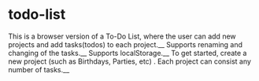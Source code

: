 # todo-list

This is a browser version of a To-Do List, where the user can add new projects and add tasks(todos) to each project.__ 
Supports renaming and changing of the tasks.__
Supports localStorage.__
To get started, create a new project (such as Birthdays, Parties, etc) . Each project can consist any number of tasks.__
